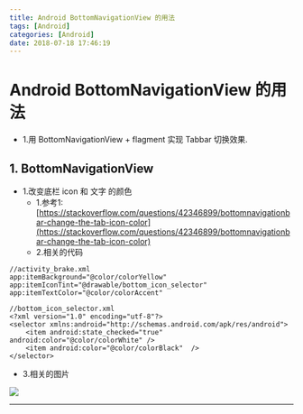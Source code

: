 ```yaml
---
title: Android BottomNavigationView 的用法
tags: [Android]
categories: [Android]
date: 2018-07-18 17:46:19
---
```




# Android BottomNavigationView 的用法

* 1.用 BottomNavigationView + flagment 实现 Tabbar 切换效果.

<!-- more -->

## 1. BottomNavigationView
* 1.改变底栏 icon 和 文字 的颜色
	* 1.参考1:[https://stackoverflow.com/questions/42346899/bottomnavigationbar-change-the-tab-icon-color](https://stackoverflow.com/questions/42346899/bottomnavigationbar-change-the-tab-icon-color)
	* 2.相关的代码
	
```
//activity_brake.xml
app:itemBackground="@color/colorYellow"
app:itemIconTint="@drawable/bottom_icon_selector"
app:itemTextColor="@color/colorAccent"
```

```
//bottom_icon_selector.xml
<?xml version="1.0" encoding="utf-8"?>
<selector xmlns:android="http://schemas.android.com/apk/res/android">
    <item android:state_checked="true" android:color="@color/colorWhite" />
    <item android:color="@color/colorBlack"  />
</selector>
```


* 3.相关的图片
<img src="/assets/imgs/Android/ScreenShot_2018-07-18_14.37.11.png.png">



***

